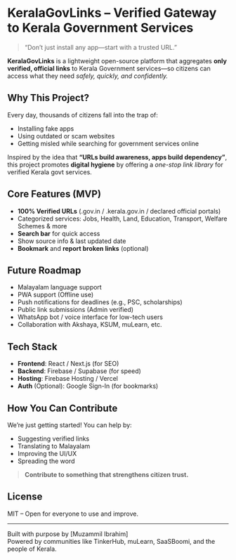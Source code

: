 # KeralaGovLinks – Verified Gateway to Kerala Government Services

> “Don’t just install any app—start with a trusted URL.”

**KeralaGovLinks** is a lightweight open-source platform that aggregates **only verified, official links** to Kerala Government services—so citizens can access what they need *safely, quickly, and confidently.*

## Why This Project?

Every day, thousands of citizens fall into the trap of:
- Installing fake apps
- Using outdated or scam websites
- Getting misled while searching for government services online

Inspired by the idea that **“URLs build awareness, apps build dependency”**, this project promotes **digital hygiene** by offering a *one-stop link library* for verified Kerala govt services.

## Core Features (MVP)

- **100% Verified URLs** (.gov.in / .kerala.gov.in / declared official portals)
- Categorized services: Jobs, Health, Land, Education, Transport, Welfare Schemes & more
- **Search bar** for quick access
- Show source info & last updated date
- **Bookmark** and **report broken links** (optional)

## Future Roadmap

- Malayalam language support
- PWA support (Offline use)
- Push notifications for deadlines (e.g., PSC, scholarships)
- Public link submissions (Admin verified)
- WhatsApp bot / voice interface for low-tech users
- Collaboration with Akshaya, KSUM, muLearn, etc.

## Tech Stack

- **Frontend**: React / Next.js (for SEO)
- **Backend**: Firebase / Supabase (for speed)
- **Hosting**: Firebase Hosting / Vercel
- **Auth** (Optional): Google Sign-In (for bookmarks)

## How You Can Contribute

We’re just getting started! You can help by:
- Suggesting verified links
- Translating to Malayalam
- Improving the UI/UX
- Spreading the word

> **Contribute to something that strengthens citizen trust.**

## License

MIT – Open for everyone to use and improve.

---

Built with purpose by [Muzammil Ibrahim]  
Powered by communities like TinkerHub, muLearn, SaaSBoomi, and the people of Kerala.
